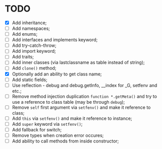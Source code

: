 # TODO

- [x] Add inheritance;
- [ ] Add namespaces;
- [ ] Add enums;
- [ ] Add interfaces and implements keyword;
- [ ] Add try-catch-throw;
- [ ] Add import keyword;
- [ ] Add traits;
- [ ] Add inner classes (via lastclassname as table instead of string);
- [ ] Add `clone()` method;
- [x] Optionally add an ability to get class name;
- [ ] Add static fields;
- [ ] Use reflection - debug and debug.getInfo, __index for _G, setfenv and etc.;
- [ ] Remove method injection duplication `function *.getMeta()` and try to use a reference to class table (may be through `debug`);
- [ ] Remove `self` first argument via `setfenv()` and make it reference to class;
- [ ] Add `this` via `setfenv()` and make it reference to instance;
- [ ] Add `super` keyword via `setfenv()`;
- [ ] Add fallback for switch;
- [ ] Remove types when creation error occures;
- [ ] Add ability to call methods from inside constructor;